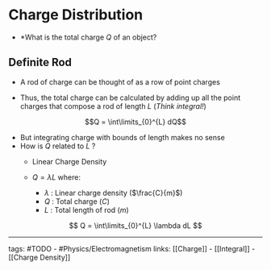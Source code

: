# Charge Distribution
- *What is the total charge $Q$ of an object?

## Definite Rod
- A rod of charge can be thought of as a row of point charges
  
- Thus, the total charge can be calculated by adding up all the point charges that compose a rod of length $L$ (*Think integral!*)

$$Q = \int\limits_{0}^{L} dQ$$

- But integrating charge with bounds of length makes no sense
- How is $Q$ related to $L$ ?
	- Linear Charge Density 

	- $Q = \lambda L$ where:
		- $\lambda$ : Linear charge density ($\frac{C}{m}$)
		- $Q$ : Total charge ($C$)
		- $L$ : Total length of rod ($m$)

$$ Q = \int\limits_{0}^{L} \lambda dL $$

---
tags: #TODO - #Physics/Electromagnetism 
links: [[Charge]] - [[Integral]] - [[Charge Density]]